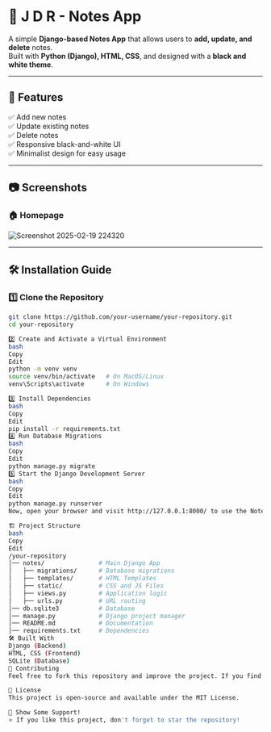 # 📝 J D R - Notes App

A simple **Django-based Notes App** that allows users to **add, update, and delete** notes.  
Built with **Python (Django), HTML, CSS**, and designed with a **black and white theme**.

---

## 🚀 Features
✅ Add new notes  
✅ Update existing notes  
✅ Delete notes  
✅ Responsive black-and-white UI  
✅ Minimalist design for easy usage  

---

## 📷 Screenshots
### 🏠 Homepage   
![Screenshot 2025-02-19 224320](https://github.com/user-attachments/assets/43f7774f-19fc-4c29-befb-ba383a48e19d)


---

## 🛠️ Installation Guide

### 1️⃣ Clone the Repository  
```bash
git clone https://github.com/your-username/your-repository.git
cd your-repository

2️⃣ Create and Activate a Virtual Environment
bash
Copy
Edit
python -m venv venv
source venv/bin/activate   # On MacOS/Linux
venv\Scripts\activate      # On Windows

3️⃣ Install Dependencies
bash
Copy
Edit
pip install -r requirements.txt
4️⃣ Run Database Migrations
bash
Copy
Edit
python manage.py migrate
5️⃣ Start the Django Development Server
bash
Copy
Edit
python manage.py runserver
Now, open your browser and visit http://127.0.0.1:8000/ to use the Notes App! 🎉

🏗️ Project Structure
bash
Copy
Edit
/your-repository
│── notes/               # Main Django App
│   ├── migrations/      # Database migrations
│   ├── templates/       # HTML Templates
│   ├── static/          # CSS and JS Files
│   ├── views.py         # Application logic
│   ├── urls.py          # URL routing
│── db.sqlite3           # Database
│── manage.py            # Django project manager
│── README.md            # Documentation
│── requirements.txt     # Dependencies
🛠️ Built With
Django (Backend)
HTML, CSS (Frontend)
SQLite (Database)
🙌 Contributing
Feel free to fork this repository and improve the project. If you find any issues, open an issue or submit a pull request.

📜 License
This project is open-source and available under the MIT License.

🌟 Show Some Support!
⭐ If you like this project, don't forget to star the repository!


